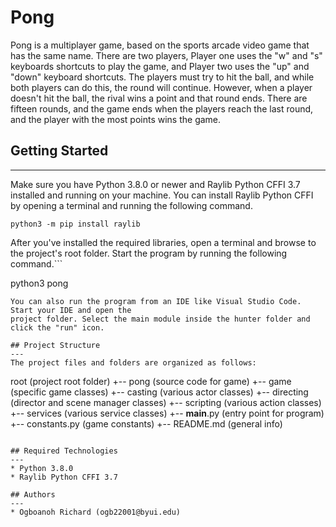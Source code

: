 # Pong

Pong is a multiplayer game, based on the sports arcade video game that has the same name. There are two players, Player one uses the "w" and "s" keyboards shortcuts to play the game, and Player two uses the "up" and "down" keyboard shortcuts. The players must try to hit the ball, and while both players can do this, the round will continue. However, when a player doesn't hit the ball, the rival wins a point and that round ends. There are fifteen rounds, and the game ends when the players reach the last round, and the player with the most points wins the game.

## Getting Started

---

Make sure you have Python 3.8.0 or newer and Raylib Python CFFI 3.7 installed and running on your machine. You can install Raylib Python CFFI by opening a terminal and running the following command.

```
python3 -m pip install raylib
```

After you've installed the required libraries, open a terminal and browse to the project's root folder. Start the program by running the following command.```

python3 pong

```
You can also run the program from an IDE like Visual Studio Code. Start your IDE and open the
project folder. Select the main module inside the hunter folder and click the "run" icon.

## Project Structure
---
The project files and folders are organized as follows:
```

root (project root folder)
+-- pong (source code for game)
+-- game (specific game classes)
+-- casting (various actor classes)
+-- directing (director and scene manager classes)
+-- scripting (various action classes)
+-- services (various service classes)
+-- **main**.py (entry point for program)
+-- constants.py (game constants)
+-- README.md (general info)

```

## Required Technologies
---
* Python 3.8.0
* Raylib Python CFFI 3.7

## Authors
---
* Ogboanoh Richard (ogb22001@byui.edu)
```
